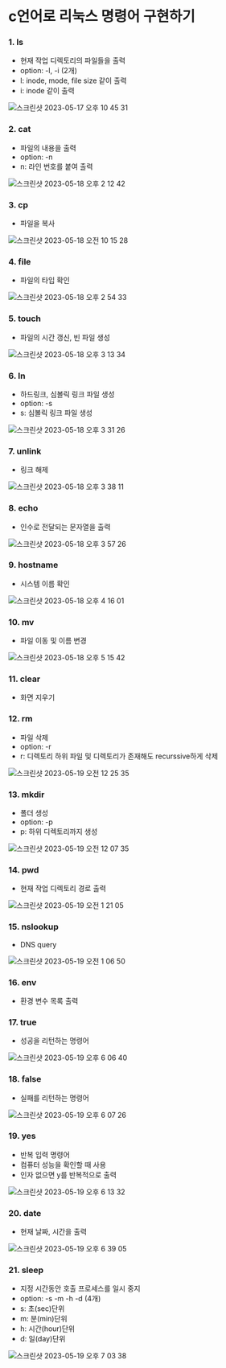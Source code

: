 # c언어로 리눅스 명령어 구현하기

### 1. ls
- 현재 작업 디렉토리의 파일들을 출력
- option: -l, -i (2개)
- l: inode, mode, file size 같이 출력
- i: inode 같이 출력

![스크린샷 2023-05-17 오후 10 45 31](https://github.com/uomaep/JS_Array_Challenge/assets/114221785/bba2090f-02d3-4571-a287-bbfc8167f4cc)

### 2. cat
- 파일의 내용을 출력
- option: -n
- n: 라인 번호를 붙여 출력

![스크린샷 2023-05-18 오후 2 12 42](https://github.com/uomaep/JS_Array_Challenge/assets/114221785/bda0bb51-2b88-4587-ab1c-368f1e09303d)

### 3. cp
- 파일을 복사

![스크린샷 2023-05-18 오전 10 15 28](https://github.com/uomaep/JS_Array_Challenge/assets/114221785/5c2d9abc-2729-4eaa-aa96-ab4a9681e831)

### 4. file
- 파일의 타입 확인

![스크린샷 2023-05-18 오후 2 54 33](https://github.com/uomaep/JS_Array_Challenge/assets/114221785/71e972f0-cbea-4023-b1a7-3bcd6c184c2a)

### 5. touch
- 파일의 시간 갱신, 빈 파일 생성

![스크린샷 2023-05-18 오후 3 13 34](https://github.com/uomaep/JS_Array_Challenge/assets/114221785/d27dcfcc-8d6f-4c46-a215-347907d9568e)

### 6. ln
- 하드링크, 심볼릭 링크 파일 생성
- option: -s
- s: 심볼릭 링크 파일 생성

![스크린샷 2023-05-18 오후 3 31 26](https://github.com/uomaep/JS_Array_Challenge/assets/114221785/3f145ad7-08a4-495e-b29a-5fc4ede05469)

### 7. unlink
- 링크 해제

![스크린샷 2023-05-18 오후 3 38 11](https://github.com/uomaep/JS_Array_Challenge/assets/114221785/f0f1332e-d802-4887-8dbe-18f833399837)

### 8. echo
- 인수로 전달되는 문자열을 출력

![스크린샷 2023-05-18 오후 3 57 26](https://github.com/uomaep/JS_Array_Challenge/assets/114221785/12a3d51a-8780-4e5f-af04-9c6e5b82ae51)

### 9. hostname
- 시스템 이름 확인

![스크린샷 2023-05-18 오후 4 16 01](https://github.com/uomaep/JS_Array_Challenge/assets/114221785/b5c6ba05-1db1-4205-88b0-c5899e42826a)

### 10. mv
- 파일 이동 및 이름 변경

![스크린샷 2023-05-18 오후 5 15 42](https://github.com/uomaep/JS_Array_Challenge/assets/114221785/4bd29eb6-db64-4522-a2b2-77bca7e1a05f)

### 11. clear
- 화면 지우기

### 12. rm
- 파일 삭제
- option: -r
- r: 디렉토리 하위 파일 및 디렉토리가 존재해도 recurssive하게 삭제

![스크린샷 2023-05-19 오전 12 25 35](https://github.com/uomaep/JS_Array_Challenge/assets/114221785/c7492e7c-14b0-4d3f-a578-8d2fad8975bc)

### 13. mkdir
- 폴더 생성
- option: -p
- p: 하위 디렉토리까지 생성

![스크린샷 2023-05-19 오전 12 07 35](https://github.com/uomaep/JS_Array_Challenge/assets/114221785/1944259e-be7c-4e4c-9d49-38ec1bac8710)

### 14. pwd
- 현재 작업 디렉토리 경로 출력

![스크린샷 2023-05-19 오전 1 21 05](https://github.com/uomaep/JS_Array_Challenge/assets/114221785/2af5bfd8-f80f-4a35-974c-42b1a7f8907a)


### 15. nslookup
- DNS query

![스크린샷 2023-05-19 오전 1 06 50](https://github.com/uomaep/JS_Array_Challenge/assets/114221785/aecdb198-be61-40ca-8f9d-9a6225802729)

### 16. env
- 환경 변수 목록 출력

### 17. true
- 성공을 리턴하는 명령어

![스크린샷 2023-05-19 오후 6 06 40](https://github.com/uomaep/c_linux_command/assets/114221785/ecb4ff62-a6bc-4ff0-8184-6d3b03cacb20)

### 18. false
- 실패를 리턴하는 명령어

![스크린샷 2023-05-19 오후 6 07 26](https://github.com/uomaep/c_linux_command/assets/114221785/bc3375b7-5cf6-4c0e-a0a7-c0445ac0418f)

### 19. yes
- 반복 입력 명령어
- 컴퓨터 성능을 확인할 때 사용
- 인자 없으면 y를 반복적으로 출력

![스크린샷 2023-05-19 오후 6 13 32](https://github.com/uomaep/c_linux_command/assets/114221785/1ad878c1-8f2c-4cb0-973d-d33c2bd10e78)

### 20. date
- 현재 날짜, 시간을 출력

![스크린샷 2023-05-19 오후 6 39 05](https://github.com/uomaep/c_linux_command/assets/114221785/2898286f-897a-4273-917a-65ff56c1b871)

### 21. sleep
- 지정 시간동안 호출 프로세스를 일시 중지
- option: -s -m -h -d (4개)
- s: 초(sec)단위
- m: 분(min)단위
- h: 시간(hour)단위
- d: 일(day)단위

![스크린샷 2023-05-19 오후 7 03 38](https://github.com/uomaep/c_linux_command/assets/114221785/f287b5f1-84be-4e76-9e97-e6504be9beb7)

